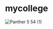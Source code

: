 # mycollege

![Panther 5 54 (1)](https://github.com/raveena834/mycollege/assets/84967493/ea987944-538a-4531-8bc5-d405ec41bea7)
